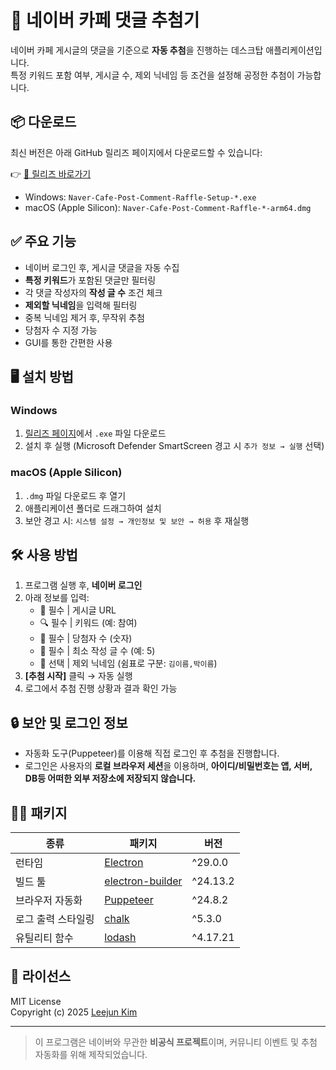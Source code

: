 # 🧿 네이버 카페 댓글 추첨기

네이버 카페 게시글의 댓글을 기준으로 **자동 추첨**을 진행하는 데스크탑 애플리케이션입니다.  
특정 키워드 포함 여부, 게시글 수, 제외 닉네임 등 조건을 설정해 공정한 추첨이 가능합니다.

## 📦 다운로드

최신 버전은 아래 GitHub 릴리즈 페이지에서 다운로드할 수 있습니다:

👉 [🔗 릴리즈 바로가기](https://github.com/hwanam1111/electron-test/releases)

- Windows: `Naver-Cafe-Post-Comment-Raffle-Setup-*.exe`
- macOS (Apple Silicon): `Naver-Cafe-Post-Comment-Raffle-*-arm64.dmg`

## ✅ 주요 기능

- 네이버 로그인 후, 게시글 댓글을 자동 수집
- **특정 키워드**가 포함된 댓글만 필터링
- 각 댓글 작성자의 **작성 글 수** 조건 체크
- **제외할 닉네임**을 입력해 필터링
- 중복 닉네임 제거 후, 무작위 추첨
- 당첨자 수 지정 가능
- GUI를 통한 간편한 사용

## 🖥️ 설치 방법

### Windows

1. [릴리즈 페이지](https://github.com/hwanam1111/electron-test/releases)에서 `.exe` 파일 다운로드
2. 설치 후 실행 (Microsoft Defender SmartScreen 경고 시 `추가 정보 → 실행` 선택)

### macOS (Apple Silicon)

1. `.dmg` 파일 다운로드 후 열기
2. 애플리케이션 폴더로 드래그하여 설치
3. 보안 경고 시: `시스템 설정 → 개인정보 및 보안 → 허용` 후 재실행

## 🛠️ 사용 방법

1. 프로그램 실행 후, **네이버 로그인**
2. 아래 정보를 입력:
   - 📎 필수 | 게시글 URL
   - 🔍 필수 | 키워드 (예: 참여)
   - 🎁 필수 | 당첨자 수 (숫자)
   - 📝 필수 | 최소 작성 글 수 (예: 5)
   - 🚫 선택 | 제외 닉네임 (쉼표로 구분: `김이름,박이름`)
3. **[추첨 시작]** 클릭 → 자동 실행
4. 로그에서 추첨 진행 상황과 결과 확인 가능

## 🔒 보안 및 로그인 정보

- 자동화 도구(Puppeteer)를 이용해 직접 로그인 후 추첨을 진행합니다.
- 로그인은 사용자의 **로컬 브라우저 세션**을 이용하며, **아이디/비밀번호는 앱, 서버, DB등 어떠한 외부 저장소에 저장되지 않습니다.**

## 🧑‍💻 패키지

| 종류         | 패키지                                             | 버전       |
| ---------- | ----------------------------------------------- | -------- |
| 런타임        | [Electron](https://www.electronjs.org/)         | ^29.0.0  |
| 빌드 툴       | [electron-builder](https://www.electron.build/) | ^24.13.2 |
| 브라우저 자동화   | [Puppeteer](https://pptr.dev/)                  | ^24.8.2  |
| 로그 출력 스타일링 | [chalk](https://www.npmjs.com/package/chalk)    | ^5.3.0   |
| 유틸리티 함수    | [lodash](https://lodash.com/)                   | ^4.17.21 |


## 📜 라이선스

MIT License  
Copyright (c) 2025 [Leejun Kim](mailto:support@makeyone.com)

---

> 이 프로그램은 네이버와 무관한 **비공식 프로젝트**이며, 커뮤니티 이벤트 및 추첨 자동화를 위해 제작되었습니다.
